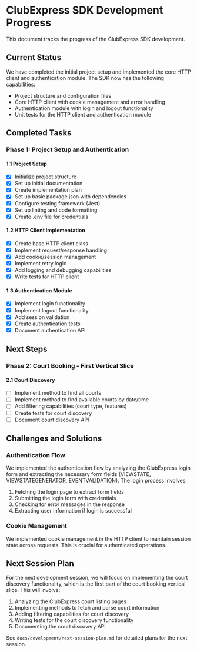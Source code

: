 # ClubExpress SDK Development Progress

This document tracks the progress of the ClubExpress SDK development.

## Current Status

We have completed the initial project setup and implemented the core HTTP client and authentication module. The SDK now has the following capabilities:

- Project structure and configuration files
- Core HTTP client with cookie management and error handling
- Authentication module with login and logout functionality
- Unit tests for the HTTP client and authentication module

## Completed Tasks

### Phase 1: Project Setup and Authentication

#### 1.1 Project Setup
- [x] Initialize project structure
- [x] Set up initial documentation
- [x] Create implementation plan
- [x] Set up basic package.json with dependencies
- [x] Configure testing framework (Jest)
- [x] Set up linting and code formatting
- [x] Create .env file for credentials

#### 1.2 HTTP Client Implementation
- [x] Create base HTTP client class
- [x] Implement request/response handling
- [x] Add cookie/session management
- [x] Implement retry logic
- [x] Add logging and debugging capabilities
- [x] Write tests for HTTP client

#### 1.3 Authentication Module
- [x] Implement login functionality
- [x] Implement logout functionality
- [x] Add session validation
- [x] Create authentication tests
- [x] Document authentication API

## Next Steps

### Phase 2: Court Booking - First Vertical Slice

#### 2.1 Court Discovery
- [ ] Implement method to find all courts
- [ ] Implement method to find available courts by date/time
- [ ] Add filtering capabilities (court type, features)
- [ ] Create tests for court discovery
- [ ] Document court discovery API

## Challenges and Solutions

### Authentication Flow
We implemented the authentication flow by analyzing the ClubExpress login form and extracting the necessary form fields (VIEWSTATE, VIEWSTATEGENERATOR, EVENTVALIDATION). The login process involves:
1. Fetching the login page to extract form fields
2. Submitting the login form with credentials
3. Checking for error messages in the response
4. Extracting user information if login is successful

### Cookie Management
We implemented cookie management in the HTTP client to maintain session state across requests. This is crucial for authenticated operations.

## Next Session Plan

For the next development session, we will focus on implementing the court discovery functionality, which is the first part of the court booking vertical slice. This will involve:

1. Analyzing the ClubExpress court listing pages
2. Implementing methods to fetch and parse court information
3. Adding filtering capabilities for court discovery
4. Writing tests for the court discovery functionality
5. Documenting the court discovery API

See `docs/development/next-session-plan.md` for detailed plans for the next session.
